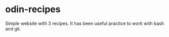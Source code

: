# odin-recipes
Simple website with 3 recipes. It has been useful practice to work with bash and git.